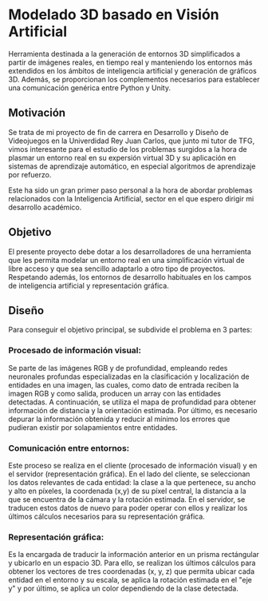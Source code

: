 # Modelado 3D basado en Visión Artificial
Herramienta destinada a la generación de entornos 3D simplificados a partir de imágenes reales, en tiempo real y manteniendo los entornos más extendidos en los ámbitos de inteligencia artificial y generación de gráficos 3D. Además, se proporcionan los complementos necesarios para establecer una comunicación genérica entre Python y Unity.

## Motivación
Se trata de mi proyecto de fin de carrera en Desarrollo y Diseño de Videojuegos en la Univerdidad Rey Juan Carlos, que junto mi tutor de TFG, vimos interesante para el estudio de los problemas surgidos a la hora de plasmar un entorno real en su expersión virtual 3D y su aplicación en sistemas de aprendizaje automático, en especial algoritmos de aprendizaje por refuerzo.

Este ha sido un gran primer paso personal a la hora de abordar problemas relacionados con la Inteligencia Artificial, sector en el que espero dirigir mi desarrollo académico. 

## Objetivo
El presente proyecto debe dotar a los desarrolladores de una herramienta que les permita modelar un entorno real en una simplificación virtual de libre acceso y que sea sencillo adaptarlo a otro tipo de proyectos. Respetando además, los entornos de desarrollo habituales en los campos de inteligencia artificial y representación gráfica.

## Diseño
Para conseguir el objetivo principal, se subdivide el problema en 3 partes:
### Procesado de información visual:
Se parte de las imágenes RGB y de profundidad, empleando redes neuronales profundas especializadas en la clasificación y localización de entidades en una imagen, las cuales, como dato de entrada reciben la imagen RGB y como salida, producen un array con las entidades detectadas. A continuación, se utiliza el mapa de profundidad para obtener información de distancia y la orientación estimada. Por último, es necesario depurar la información obtenida y reducir al mínimo los errores que pudieran existir por solapamientos entre entidades.
### Comunicación entre entornos:
Este proceso se realiza en el cliente (procesado de información visual) y en el servidor (representación gráfica). En el lado del cliente, se seleccionan los datos relevantes de cada entidad: la clase a la que pertenece, su ancho y alto en píxeles, la coordenada (x,y) de su píxel central, la distancia a la que se encuentra de la cámara y la rotación estimada. En el servidor, se traducen estos datos de nuevo para poder operar con ellos y realizar los últimos cálculos necesarios para su representación gráfica.
### Representación gráfica:
Es la encargada de traducir la información anterior en un prisma rectángular y ubicarlo en un espacio 3D. Para ello, se realizan los últimos cálculos para obtener los vectores de tres coordenadas (x, y, z) que permita ubicar cada entidad en el entorno y su escala, se aplica la rotación estimada en el "eje y" y por último, se aplica un color dependiendo de la clase detectada.

